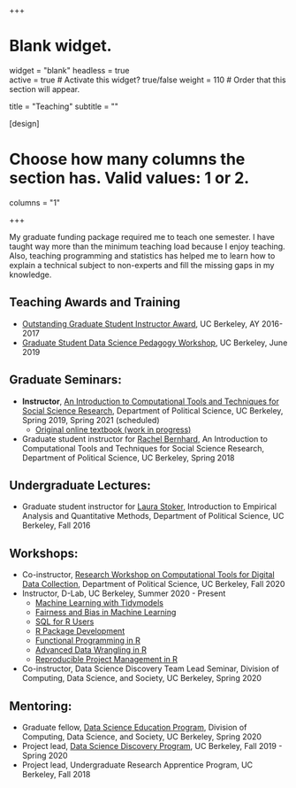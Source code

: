 +++
# Blank widget.
widget = "blank"
headless = true  
active = true  # Activate this widget? true/false
weight = 110  # Order that this section will appear.

title = "Teaching"
subtitle = ""

[design]
  # Choose how many columns the section has. Valid values: 1 or 2.
  columns = "1"

+++

My graduate funding package required me to teach one semester. I have taught way more than the minimum teaching load because I enjoy teaching. Also, teaching programming and statistics has helped me to learn how to explain a technical subject to non-experts and fill the missing gaps in my knowledge. 

## Teaching Awards and Training 

- [Outstanding Graduate Student Instructor Award](https://gsi.berkeley.edu/programs-services/award-programs/ogsi/ogsi-2017/), UC Berkeley, AY 2016-2017 
- [Graduate Student Data Science Pedagogy Workshop](https://data.berkeley.edu/news/graduate-student-data-science-pedagogy-workshop%20), UC Berkeley, June 2019

## Graduate Seminars:
- **Instructor**, [An Introduction to Computational Tools and Techniques for Social Science Research](https://github.com/jaeyk/PS239T), Department of Political Science, UC Berkeley, Spring 2019, Spring 2021 (scheduled)
  - [Original online textbook (work in progress)](https://jaeyk.github.io/PS239T/)
- Graduate student instructor for [Rachel Bernhard](http://rachelbernhard.com/), An Introduction to Computational Tools and Techniques for Social Science Research, Department of Political Science, UC Berkeley, Spring 2018 

## Undergraduate Lectures:
- Graduate student instructor for [Laura Stoker](https://polisci.berkeley.edu/people/person/laura-stoker), Introduction to Empirical Analysis and Quantitative Methods, Department of Political Science, UC Berkeley, Fall 2016

## Workshops:
- Co-instructor, [Research Workshop on Computational Tools for Digital Data Collection](https://github.com/jaeyk/digital_data_collection_workshop), Department of Political Science, UC Berkeley, Fall 2020
- Instructor, D-Lab, UC Berkeley, Summer 2020 - Present 
  - [Machine Learning with Tidymodels](https://github.com/dlab-berkeley/Machine-Learning-with-tidymodels)
  - [Fairness and Bias in Machine Learning](https://dlab-berkeley.github.io/fairML/)
  - [SQL for R Users](https://github.com/dlab-berkeley/sql-for-r-users)
  - [R Package Development](https://github.com/dlab-berkeley/R-package-development)
  - [Functional Programming in R](https://github.com/dlab-berkeley/R-functional-programming)
  - [Advanced Data Wrangling in R](https://github.com/dlab-berkeley/advanced-data-wrangling-in-R)
  - [Reproducible Project Management in R](https://github.com/dlab-berkeley/efficient-reproducible-project-management-in-R)
- Co-instructor, Data Science Discovery Team Lead Seminar, Division of Computing, Data Science, and Society, UC Berkeley, Spring 2020 

## Mentoring:
- Graduate fellow, [Data Science Education Program](https://ais.berkeley.edu/departments/data-science-education-program), Division of Computing, Data Science, and Society, UC Berkeley, Spring 2020
- Project lead, [Data Science Discovery Program](https://data.berkeley.edu/research/discovery), UC Berkeley, Fall 2019 - Spring 2020
- Project lead, Undergraduate Research Apprentice Program, UC Berkeley, Fall 2018

